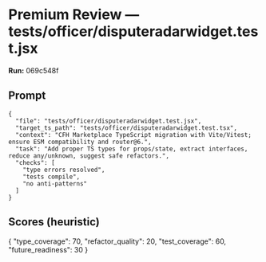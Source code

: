 # Premium Review — tests/officer/disputeradarwidget.test.jsx

**Run:** 069c548f

## Prompt

```
{
  "file": "tests/officer/disputeradarwidget.test.jsx",
  "target_ts_path": "tests/officer/disputeradarwidget.test.tsx",
  "context": "CFH Marketplace TypeScript migration with Vite/Vitest; ensure ESM compatibility and router@6.",
  "task": "Add proper TS types for props/state, extract interfaces, reduce any/unknown, suggest safe refactors.",
  "checks": [
    "type errors resolved",
    "tests compile",
    "no anti-patterns"
  ]
}
```

## Scores (heuristic)

{
  "type_coverage": 70,
  "refactor_quality": 20,
  "test_coverage": 60,
  "future_readiness": 30
}
